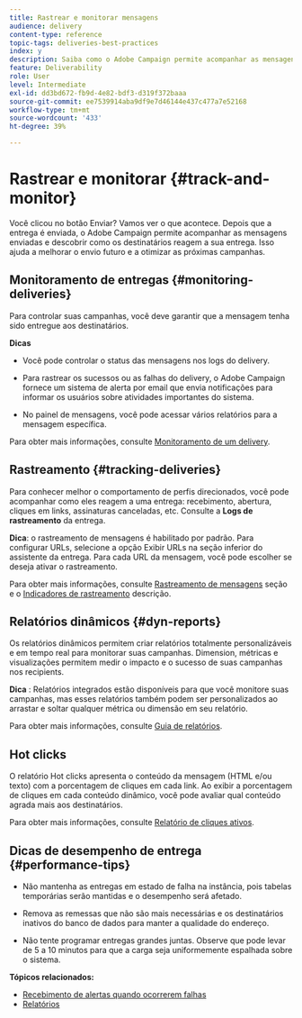 ```yaml
---
title: Rastrear e monitorar mensagens
audience: delivery
content-type: reference
topic-tags: deliveries-best-practices
index: y
description: Saiba como o Adobe Campaign permite acompanhar as mensagens enviadas e descobrir como seus destinatários reagem à sua entrega
feature: Deliverability
role: User
level: Intermediate
exl-id: dd3bd672-fb9d-4e82-bdf3-d319f372baaa
source-git-commit: ee7539914aba9df9e7d46144e437c477a7e52168
workflow-type: tm+mt
source-wordcount: '433'
ht-degree: 39%

---
```


# Rastrear e monitorar {#track-and-monitor}

Você clicou no botão Enviar? Vamos ver o que acontece. Depois que a entrega é enviada, o Adobe Campaign permite acompanhar as mensagens enviadas e descobrir como os destinatários reagem a sua entrega. Isso ajuda a melhorar o envio futuro e a otimizar as próximas campanhas.

## Monitoramento de entregas {#monitoring-deliveries}

Para controlar suas campanhas, você deve garantir que a mensagem tenha sido entregue aos destinatários.

**Dicas**

* Você pode controlar o status das mensagens nos logs do delivery.

* Para rastrear os sucessos ou as falhas do delivery, o Adobe Campaign fornece um sistema de alerta por email que envia notificações para informar os usuários sobre atividades importantes do sistema.

* No painel de mensagens, você pode acessar vários relatórios para a mensagem específica.

Para obter mais informações, consulte [Monitoramento de um delivery](../../sending/using/monitoring-a-delivery.md).

## Rastreamento {#tracking-deliveries}

Para conhecer melhor o comportamento de perfis direcionados, você pode acompanhar como eles reagem a uma entrega: recebimento, abertura, cliques em links, assinaturas canceladas, etc. Consulte a **Logs de rastreamento** da entrega.

**Dica**: o rastreamento de mensagens é habilitado por padrão. Para configurar URLs, selecione a opção Exibir URLs na seção inferior do assistente da entrega. Para cada URL da mensagem, você pode escolher se deseja ativar o rastreamento.

Para obter mais informações, consulte [Rastreamento de mensagens](../../sending/using/tracking-messages.md) seção e o [Indicadores de rastreamento](../../reporting/using/tracking-indicators.md) descrição.

## Relatórios dinâmicos {#dyn-reports}

Os relatórios dinâmicos permitem criar relatórios totalmente personalizáveis e em tempo real para monitorar suas campanhas. Dimension, métricas e visualizações permitem medir o impacto e o sucesso de suas campanhas nos recipients.

**Dica** : Relatórios integrados estão disponíveis para que você monitore suas campanhas, mas esses relatórios também podem ser personalizados ao arrastar e soltar qualquer métrica ou dimensão em seu relatório.

Para obter mais informações, consulte [Guia de relatórios](../../reporting/using/about-dynamic-reports.md).

## Hot clicks

O relatório Hot clicks apresenta o conteúdo da mensagem (HTML e/ou texto) com a porcentagem de cliques em cada link. Ao exibir a porcentagem de cliques em cada conteúdo dinâmico, você pode avaliar qual conteúdo agrada mais aos destinatários.

Para obter mais informações, consulte [Relatório de cliques ativos](../../reporting/using/hot-clicks.md).

## Dicas de desempenho de entrega {#performance-tips}

* Não mantenha as entregas em estado de falha na instância, pois tabelas temporárias serão mantidas e o desempenho será afetado.

* Remova as remessas que não são mais necessárias e os destinatários inativos do banco de dados para manter a qualidade do endereço.

* Não tente programar entregas grandes juntas. Observe que pode levar de 5 a 10 minutos para que a carga seja uniformemente espalhada sobre o sistema.

**Tópicos relacionados:**

* [Recebimento de alertas quando ocorrerem falhas](../../sending/using/receiving-alerts-when-failures-happen.md)
* [Relatórios](../../reporting/using/about-dynamic-reports.md)
